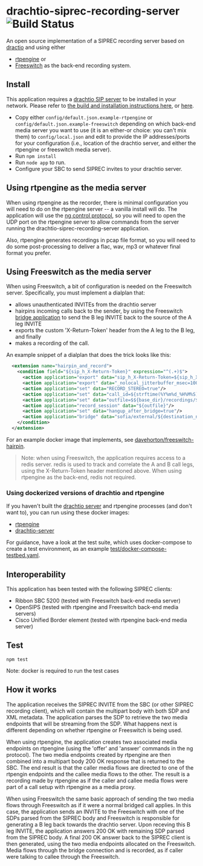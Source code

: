 # drachtio-siprec-recording-server ![Build Status](https://github.com/drachtio/drachtio-siprec-recording-server/workflows/CI/badge.svg)

An open source implementation of a SIPREC recording server based on [dractio](https://drachtio.org) and using either
* [rtpengine](https://github.com/sipwise/rtpengine) or
* [Freeswitch](https://freeswitch.com/)
as the back-end recording system.

## Install

This application requires a [drachtio SIP server](https://github.com/davehorton/drachtio-server) to be installed in your network.  Please refer to [the build and installation instructions here](https://drachtio.org/docs/drachtio-server), or [here](https://github.com/davehorton/drachtio-server).

* Copy either `config/default.json.example-rtpengine` or `config/default.json.example-freeswitch` depending on which back-end media server you want to use (it is an either-or choice: you can't mix them) to `config/local.json` and edit to provide the IP  addresses/ports for your configuration (i.e., location of the drachtio server, and either the rtpengine or freeswitch media server). 
* Run `npm install`
* Run `node app` to run.
* Configure your SBC to send SIPREC invites to your drachtio server.

## Using rtpengine as the media server
When using rtpengine as the recorder, there is minimal configuration you will need to do on the rtpengine server -- a vanilla install will do.  The application will use the [ng control protocol](https://github.com/sipwise/rtpengine#the-ng-control-protocol), so you will need to open the UDP port on the rtpengine server to allow commands from the server running the drachtio-siprec-recording-server application.

Also, rtpengine generates recordings in pcap file format, so you will need to do some post-processing to deliver a flac, wav, mp3 or whatever final format you prefer.

## Using Freeswitch as the media server
When using Freeswitch, a bit of configuration is needed on the Freeswitch server.  Specifically, you must implement a dialplan that:
* allows unauthenticated INVITEs from the drachtio server
* hairpins incoming calls back to the sender, by using the Freeswitch [bridge application](https://freeswitch.org/confluence/display/FREESWITCH/mod_dptools%3A+bridge) to send the B leg INVITE back to the source of the A leg INVITE
* exports the custom 'X-Return-Token' header from the A leg to the B leg, and finally
* makes a recording of the call.

An example snippet of a dialplan that does the trick looks like this:
```xml
  <extension name="hairpin_and_record">
    <condition field="${sip_h_X-Return-Token}" expression="^(.+)$">
      <action application="export" data="sip_h_X-Return-Token=${sip_h_X-Return-Token}" />
      <action application="export" data="_nolocal_jitterbuffer_msec=100"/>
      <action application="set" data="RECORD_STEREO=true"/>
      <action application="set" data="call_id=${strftime(%Y%m%d_%H%M%S)}_${sip_from_tag}"/>
      <action application="set" data="outfile=$${base_dir}/recordings/${call_id}.wav"/> 
      <action application="record_session" data="${outfile}"/>
      <action application="set" data="hangup_after_bridge=true"/> 
      <action application="bridge" data="sofia/external/${destination_number}@${network_addr}"/>
    </condition>
  </extension>
```
For an example docker image that implements, see [davehorton/freeswitch-hairpin](https://hub.docker.com/r/davehorton/freeswitch-hairpin/).

> Note: when using Freeswitch, the application requires access to a redis server.  redis is used to track and correlate the A and B call legs, using the X-Return-Token header mentioned above.  When using rtpengine as the back-end, redis not required.
### Using dockerized versions of drachtio and rtpengine

If you haven't built the [drachtio server](https://github.com/davehorton/drachtio-server) and rtpengine processes (and don't want to), you can run using these docker images:
* [rtpengine](https://cloud.docker.com/swarm/davehorton/repository/docker/davehorton/rtpengine)
* [drachtio-server](https://cloud.docker.com/swarm/drachtio/repository/docker/drachtio/drachtio-server)

For guidance, have a look at the test suite, which uses docker-compose to create a test environment, as an example [test/docker-compose-testbed.yaml](test/docker-compose-testbed.yaml).

## Interoperability
This application has been tested with the following SIPREC clients:
* Ribbon SBC 5200 (tested with Freeswitch back-end media server)
* OpenSIPS (tested with rtpengine and Freeswitch back-end media servers)
* Cisco Unified Border element (tested with rtpengine back-end media server)
## Test

`npm test` 

Note: docker is required to run the test cases

## How it works

The application receives the SIPREC INVITE from the SBC (or other SIPREC recording client), which will contain the multipart body with both SDP and XML metadata.  The application parses the SDP to retrieve the two media endpoints that will be streaming from the SDP.  What happens next is different depending on whether rtpengine or Freeswitch is being used.

When using rtpengine, the application creates two associated media endpoints on rtpengine (using the 'offer' and 'answer' commands in the ng protocol).  The two media endpoints created by rtpengine are then combined into a multipart body 200 OK response that is returned to the SBC.  The end result is that the caller media flows are directed to one of the rtpengin endpoints and the callee media flows to the other. The result is a recording made by rtpengine as if the caller and callee media flows were part of a call setup with rtpengine as a media proxy.

When using Freeswitch the same basic approach of sending the two media flows through Freeswitch as if it were a normal bridged call applies.  In this case, the application sends an INVITE to the Freeswitch with one of the SDPs parsed from the SIPREC body and Freeswitch is responsible for generating a B leg back towards the drachtio server.  Upon receving this B leg INVITE, the application answers 200 OK with remaining SDP parsed from the SIPREC body.  A final 200 OK answer back to the SIPREC client is then generated, using the two media endpoints allocated on the Freeswitch.  Media flows through the bridge connection and is recorded, as if caller were talking to callee through the Freeswitch.




